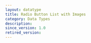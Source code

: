 ```yaml
---
layout: datatype
title: Radio Button List with Images
category: Data Types
description: 
since_version: 1.0
retired_version: 
---
```

